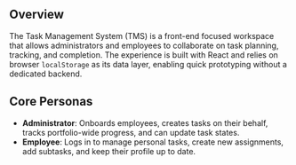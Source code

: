## Overview
The Task Management System (TMS) is a front-end focused workspace that allows administrators and employees to collaborate on task planning, tracking, and completion. The experience is built with React and relies on browser `localStorage` as its data layer, enabling quick prototyping without a dedicated backend.

## Core Personas
- **Administrator**: Onboards employees, creates tasks on their behalf, tracks portfolio-wide progress, and can update task states.
- **Employee**: Logs in to manage personal tasks, create new assignments, add subtasks, and keep their profile up to date.


